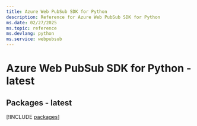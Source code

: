 ```yaml
---
title: Azure Web PubSub SDK for Python
description: Reference for Azure Web PubSub SDK for Python
ms.date: 02/27/2025
ms.topic: reference
ms.devlang: python
ms.service: webpubsub
---
```

# Azure Web PubSub SDK for Python - latest
## Packages - latest
[!INCLUDE [packages](web-pubsub-index.md)]